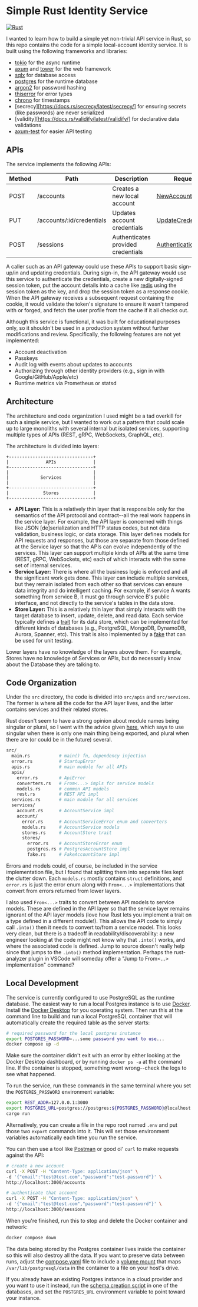# Simple Rust Identity Service

[![Rust](https://github.com/davestearns/identity-service/actions/workflows/rust.yml/badge.svg)](https://github.com/davestearns/identity-service/actions/workflows/rust.yml)

I wanted to learn how to build a simple yet non-trivial API service in Rust, so this repo contains the code for a simple local-account identity service. It is built using the following frameworks and libraries:

- [tokio](https://docs.rs/tokio/latest/tokio/) for the async runtime
- [axum](https://docs.rs/axum/latest/axum/) and [tower](https://docs.rs/tower/latest/tower/) for the web framework
- [sqlx](https://docs.rs/sqlx/latest/sqlx/) for database access 
- [postgres](https://hub.docker.com/_/postgres) for the runtime database
- [argon2](https://docs.rs/argon2/latest/argon2/) for password hashing
- [thiserror](https://docs.rs/thiserror/latest/thiserror/) for error types
- [chrono](https://docs.rs/chrono/latest/chrono/) for timestamps
- [secrecy][https://docs.rs/secrecy/latest/secrecy/] for ensuring secrets (like passwords) are never serialized
- [validity][https://docs.rs/validify/latest/validify/] for declarative data validations
- [axum-test](https://docs.rs/axum-test/latest/axum_test/) for easier API testing

## APIs

The service implements the following APIs:

| Method | Path | Description | Request Body | Response Body
|--------|------|-------------|--------------|--------------
| POST | /accounts | Creates a new local account | [NewAccountRequest](./src/api/models.rs) | [AccountResponse](./src/api/models.rs) or BAD_REQUEST error
| PUT | /accounts/:id/credentials | Updates account credentials | [UpdateCredentialsRequest](./src/api/models.rs) | [AccountResponse](./src/api/models.rs) or BAD_REQUEST error
| POST | /sessions | Authenticates provided credentials | [AuthenticationRequest](./src/api/models.rs) | [AccountResponse](./src/api/models.rs) or BAD_REQUEST error

A caller such as an API gateway could use these APIs to support basic sign-up/in and updating credentials. During sign-in, the API gateway would use this service to authenticate the credentials, create a new digitally-signed session token, put the account details into a cache like [redis](https://redis.io/) using the session token as the key, and drop the session token as a response cookie. When the API gateway receives a subsequent request containing the cookie, it would validate the token's signature to ensure it wasn't tampered with or forged, and fetch the user profile from the cache if it all checks out.

Although this service is functional, it was built for educational purposes only, so it shouldn't be used in a production system without further modifications and review. Specifically, the following features are not yet implemented:

- Account deactivation
- Passkeys
- Audit log with events about updates to accounts
- Authorizing through other identity providers (e.g., sign in with Google/GitHub/Apple/etc)
- Runtime metrics via Prometheus or statsd

## Architecture

The architecture and code organization I used might be a tad overkill for such a simple service, but I wanted to work out a pattern that could scale up to large monoliths with several internal but isolated services, supporting multiple types of APIs (REST, gRPC, WebSockets, GraphQL, etc).

The architecture is divided into layers:

```
+--------------------------------+
|              APIs              |
+--------------------------------+
|                                |
|            Services            |
|                                |
+--------------------------------+
|             Stores             |
+--------------------------------+
```

- **API Layer:** This is a relatively thin layer that is responsible only for the semantics of the API protocol and contract--all the real work happens in the service layer. For example, the API layer is concerned with things like JSON \[de]serialization and HTTP status codes, but not data validation, business logic, or data storage. This layer defines models for API requests and responses, but those are separate from those defined at the Service layer so that the APIs can evolve independently of the services. This layer can support multiple kinds of APIs at the same time (REST, gRPC, WebSockets, etc) each of which interacts with the same set of internal services.
- **Service Layer:** There is where all the business logic is enforced and all the significant work gets done. This layer can include multiple services, but they remain isolated from each other so that services can ensure data integrity and do intelligent caching. For example, if service A wants something from service B, it must go through service B's public interface, and not directly to the service's tables in the data store.
- **Store Layer:** This is a relatively thin layer that simply interacts with the target database to insert, update, delete, and read data. Each service typically defines a [trait](./src/services/account/store.rs) for its data store, which can be implemented for different kinds of databases (e.g., PostgreSQL, MongoDB, DynamoDB, Aurora, Spanner, etc). This trait is also implemented by a [fake](./src/services/account/store/fake.rs) that can be used for unit testing.

Lower layers have no knowledge of the layers above them. For example, Stores have no knowledge of Services or APIs, but do necessarily know about the Database they are talking to.

## Code Organization

Under the `src` directory, the code is divided into `src/apis` and `src/services`. The former is where all the code for the API layer lives, and the latter contains services and their related stores.

Rust doesn't seem to have a strong opinion about module names being singular or plural, so I went with the advice given [here](https://users.rust-lang.org/t/pluralization-in-apis-guideline/66233), which says to use singular when there is only one main thing being exported, and plural when there are (or could be in the future) several.

```bash
src/
  main.rs           # main() fn, dependency injection
  error.rs          # StartupError
  apis.rs           # main module for all APIs
  apis/
    error.rs        # ApiError
    converters.rs   # From<...> impls for service models
    models.rs       # common API models
    rest.rs         # REST API impl
  services.rs       # main module for all services
  services/
    account.rs      # AccountService impl
    account/
      error.rs      # AccountServiceError enum and converters
      models.rs     # AccountService models
      stores.rs     # AccountStore trait
      stores/
        error.rs    # AccountStoreError enum
        postgres.rs # PostgresAccountStore impl
        fake.rs     # FakeAccountStore impl
```

Errors and models could, of course, be included in the service implementation file, but I found that splitting them into separate files kept the clutter down. Each `models.rs` mostly contains `struct` definitions, and `error.rs` is just the error enum along with `From<...>` implementations that convert from errors returned from lower layers.

I also used `From<...>` traits to convert between API models to service models. These are defined in the API layer so that the service layer remains ignorant of the API layer models (love how Rust lets you implement a trait on a type defined in a different module!). This allows the API code to simply call `.into()` then it needs to convert to/from a service model. This looks very clean, but there is a tradeoff in readability/discoverability: a new engineer looking at the code might not know why that `.into()` works, and where the associated code is defined. Jump to source doesn't really help since that jumps to the `.into()` method implementation. Perhaps the rust-analyzer plugin in VSCode will someday offer a "Jump to From<...> implementation" command?

## Local Development

The service is currently configured to use PostgreSQL as the runtime database. The easiest way to run a local Postgres instance is to use [Docker](https://www.docker.com/). Install the [Docker Desktop](https://www.docker.com/products/docker-desktop/) for you operating system. Then run this at the command line to build and run a local PostgreSQL container that will automatically create the required table as the server starts:

```bash
# required password for the local postgres instance
export POSTGRES_PASSWORD=...some password you want to use...
docker compose up -d
```

Make sure the container didn't exit with an error by either looking at the Docker Desktop dashboard, or by running `docker ps -a` at the command line. If the container is stopped, something went wrong--check the logs to see what happened.

To run the service, run these commands in the same terminal where you set the `POSTGRES_PASSWORD` environment variable:

```bash
export REST_ADDR=127.0.0.1:3000
export POSTGRES_URL=postgres://postgres:${POSTGRES_PASSWORD}@localhost
cargo run
```

Alternatively, you can create a file in the repo root named `.env` and put those two `export` commands into it. This will set those environment variables automatically each time you run the service.

You can then use a tool like [Postman](https://www.postman.com/) or good ol' `curl` to make requests against the API:

```bash
# create a new account
curl -X POST -H "Content-Type: application/json" \
-d '{"email":"test@test.com","password":"test-password"}' \
http://localhost:3000/accounts

# authenticate that account
curl -X POST -H "Content-Type: application/json" \
-d '{"email":"test@test.com","password":"test-password"}' \
http://localhost:3000/sessions
```

When you're finished, run this to stop and delete the Docker container and network:

```bash
docker compose down
```

The data being stored by the Postgres container lives inside the container so this will also destroy all the data. If you want to preserve data between runs, adjust the [compose.yaml](./compose.yaml) file to include a [volume mount](https://docs.docker.com/compose/compose-file/05-services/#volumes) that maps `/var/lib/postgresql/data` in the container to a file on your host's drive.

If you already have an existing Postgres instance in a cloud provider and you want to use it instead, run the [schema creation script](./docker/postgres/schema.sql) in one of the databases, and set the `POSTGRES_URL` environment variable to point toward your instance.
